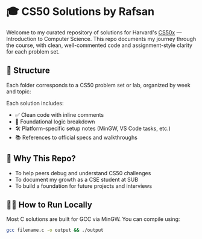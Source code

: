 # 🎓 CS50 Solutions by Rafsan

Welcome to my curated repository of solutions for Harvard's [CS50x](https://cs50.harvard.edu/x/) — Introduction to Computer Science. This repo documents my journey through the course, with clean, well-commented code and assignment-style clarity for each problem set.

## 📁 Structure

Each folder corresponds to a CS50 problem set or lab, organized by week and topic:


Each solution includes:
- ✅ Clean code with inline comments
- 🧠 Foundational logic breakdown
- 🛠️ Platform-specific setup notes (MinGW, VS Code tasks, etc.)
- 📚 References to official specs and walkthroughs

## 🚀 Why This Repo?

- To help peers debug and understand CS50 challenges
- To document my growth as a CSE student at SUB
- To build a foundation for future projects and interviews

## 🧑‍💻 How to Run Locally

Most C solutions are built for GCC via MinGW. You can compile using:

```bash
gcc filename.c -o output && ./output
